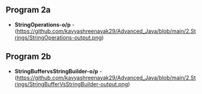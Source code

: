 ## Program 2a
- **StringOperations-o/p** -(https://github.com/kavyashreenayak29/Advanced_Java/blob/main/2.Strings/StringOperations-output.png)
## Program 2b
- **StringBuffervsStringBuilder-o/p** -(https://github.com/kavyashreenayak29/Advanced_Java/blob/main/2.Strings/StringBufferVsStringBuilder-output.png)
